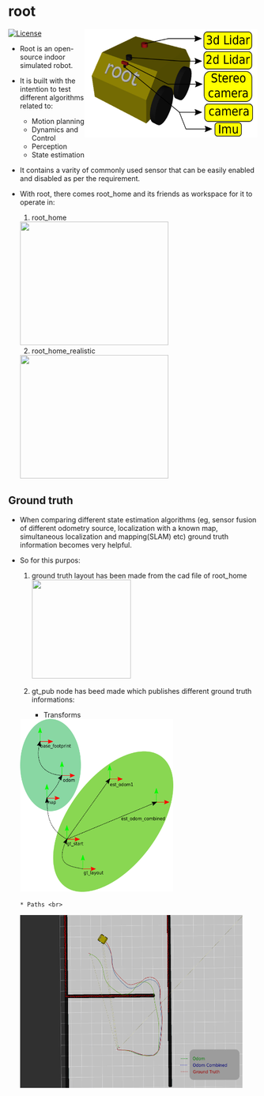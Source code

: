 # root
[![License](https://img.shields.io/badge/License-BSD%203--Clause-blue.svg)](https://opensource.org/licenses/BSD-3-Clause)
<img align="right" width="350" height="220" src="./root_description/doc/images/root_labeled.png">

- Root is an open-source indoor simulated robot.
- It is built with the intention to test different algorithms related to:
	- Motion planning
	- Dynamics and Control
	- Perception
	- State estimation
- It contains a varity of commonly used sensor that can be easily enabled and disabled as per the requirement.
- With root, there comes root_home and its friends as workspace for it to operate in:
  
  1. root_home <br>
    <img width="300" height="250" src="./root_gazebo/screenshots/root_home.png"> 
  
  2. root_home_realistic <br>
    <img src="./root_gazebo/screenshots/root_home_realistic.png" width="300" height="250"/>

## Ground truth
- When comparing different state estimation algorithms (eg, sensor fusion of different odometry source, localization with a known map, simultaneous localization and mapping(SLAM) etc) ground truth information becomes very helpful.

- So for this purpos:
  1. ground truth layout has been made from the cad file of root_home <br>
     <img src="./root_gazebo/layouts/root_home/root_home.png" width="200" height="200"/>
  2. gt_pub node has beed made which publishes different ground truth informations:
      
      * Transforms <br>
    <img src="./root_gazebo/doc/images/gt_pub_frames.png" width="310" height="350"/>
      
      * Paths <br>
    <img src="./root_gazebo/doc/images/gt_pub_paths.png" width="450" height="350"/>
